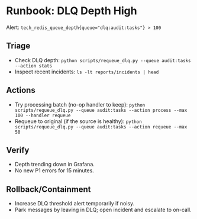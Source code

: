 # Runbook: DLQ Depth High

Alert: `tech_redis_queue_depth{queue="dlq:audit:tasks"} > 100`

## Triage
- Check DLQ depth: `python scripts/requeue_dlq.py --queue audit:tasks --action stats`
- Inspect recent incidents: `ls -lt reports/incidents | head`

## Actions
- Try processing batch (no-op handler to keep):
  `python scripts/requeue_dlq.py --queue audit:tasks --action process --max 100 --handler requeue`
- Requeue to original (if the source is healthy):
  `python scripts/requeue_dlq.py --queue audit:tasks --action requeue --max 50`

## Verify
- Depth trending down in Grafana.
- No new P1 errors for 15 minutes.

## Rollback/Containment
- Increase DLQ threshold alert temporarily if noisy.
- Park messages by leaving in DLQ; open incident and escalate to on-call.
